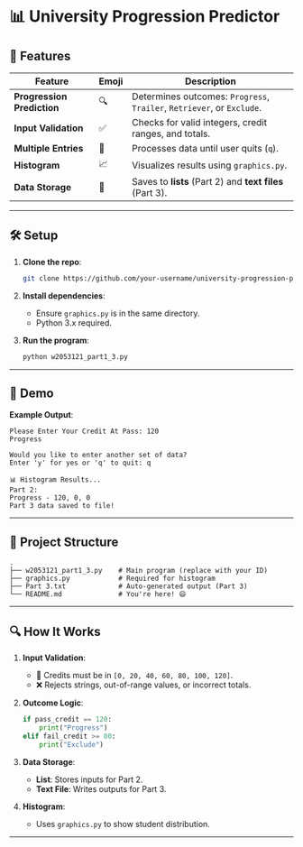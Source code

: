 
# 📊 University Progression Predictor  

## 🚀 **Features**  
| Feature | Emoji | Description |
|---------|-------|-------------|
| **Progression Prediction** | 🔍 | Determines outcomes: `Progress`, `Trailer`, `Retriever`, or `Exclude`. |
| **Input Validation** | ✅ | Checks for valid integers, credit ranges, and totals. |
| **Multiple Entries** | 🔄 | Processes data until user quits (`q`). |
| **Histogram** | 📈 | Visualizes results using `graphics.py`. |
| **Data Storage** | 💾 | Saves to **lists** (Part 2) and **text files** (Part 3). |

---

## 🛠️ **Setup**  
1. **Clone the repo**:  
   ```bash
   git clone https://github.com/your-username/university-progression-predictor.git
   ```
2. **Install dependencies**:  
   - Ensure `graphics.py` is in the same directory.  
   - Python 3.x required.  

3. **Run the program**:  
   ```bash
   python w2053121_part1_3.py
   ```

---

## 🎥 **Demo**  

**Example Output**:  
```plaintext
Please Enter Your Credit At Pass: 120  
Progress  

Would you like to enter another set of data?  
Enter 'y' for yes or 'q' to quit: q  

📊 Histogram Results...  
Part 2:  
Progress - 120, 0, 0  
Part 3 data saved to file!  
```

---

## 📂 **Project Structure**  
```
.
├── w2053121_part1_3.py    # Main program (replace with your ID)
├── graphics.py            # Required for histogram
├── Part 3.txt             # Auto-generated output (Part 3)
└── README.md              # You're here! 😄
```

---

## 🔍 **How It Works**  
1. **Input Validation**:  
   - 🔢 Credits must be in `[0, 20, 40, 60, 80, 100, 120]`.  
   - ❌ Rejects strings, out-of-range values, or incorrect totals.  

2. **Outcome Logic**:  
   ```python
   if pass_credit == 120:  
       print("Progress")  
   elif fail_credit >= 80:  
       print("Exclude")  
   ```

3. **Data Storage**:  
   - **List**: Stores inputs for Part 2.  
   - **Text File**: Writes outputs for Part 3.  

4. **Histogram**:  
   - Uses `graphics.py` to show student distribution.  

---
